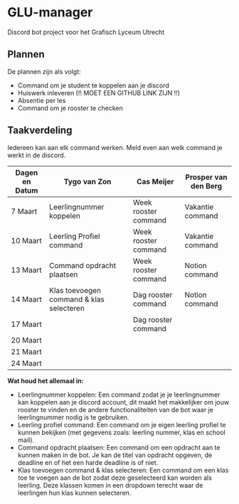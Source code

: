 # GLU-manager
Discord bot project voor het Grafisch Lyceum Utrecht  
  
## Plannen
De plannen zijn als volgt:  
- Command om je student te koppelen aan je discord
- Huiswerk inleveren (!! MOET EEN GITHUB LINK ZIJN !!)
- Absentie per les
- Command om je rooster te checken  
  
## Taakverdeling
Iedereen kan aan elk command werken. 
Meld even aan welk command je werkt in de discord.  

| Dagen en Datum | Tygo van Zon | Cas Meijer | Prosper van den Berg |
| ------------- | ------------- | ------------- | ------------- |
| 7 Maart | Leerlingnummer koppelen | Week rooster command | Vakantie command |
| 10 Maart | Leerling Profiel command | Week rooster command | Vakantie command |
| 13 Maart | Command opdracht plaatsen | Week rooster command | Notion command |
| 14 Maart | Klas toevoegen command & klas selecteren | Dag rooster command |  Notion command |
| 17 Maart |  | Dag rooster command |  |
| 20 Maart |  |  |  |
| 21 Maart |  |  |  |
| 24 Maart |  |  |  |

**Wat houd het allemaal in:**
- Leerlingnummer koppelen: Een command zodat je je leerlingnummer kan koppelen aan je discord account, dit maakt het makkelijker om jouw rooster te vinden en de andere functionaliteiten van de bot waar je leerlingnummer nodig is te gebruiken.
- Leerling profiel command: Een command om je eigen leerling profiel te kunnen bekijken (met gegevens zoals: leerling nummer, klas en school mail).
- Command opdracht plaatsen: Een command om een opdracht aan te kunnen maken in de bot. Je kan de titel van opdracht opgeven, de deadline en of het een harde deadline is of niet.
- Klas toevoegen command & klas selecteren: Een command om een klas toe te voegen aan de bot zodat deze geselecteerd kan worden als leerling. Deze klassen komen in een dropdown terecht waar de leerlingen hun klas kunnen selecteren.
